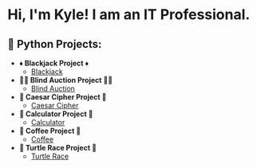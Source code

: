 <h1>Hi, I'm Kyle! I am an IT Professional.</h1>

<h2>🐍 Python Projects:</h2>

- <b>♦️ Blackjack Project ♦️</b>
  - [Blackjack](https://github.com/ksessions2022/pythontime/tree/main/blackjack_project)
- <b>🧑‍⚖️ Blind Auction Project 🧑‍⚖️</b>
  - [Blind Auction](https://github.com/ksessions2022/pythontime/tree/main/blind_auction)
- <b>🔐 Caesar Cipher Project 🔐</b>
  - [Caesar Cipher](https://github.com/ksessions2022/pythontime/tree/main/caesarcipher)
- <b>🟰 Calculator Project 🟰</b>
  - [Calculator](https://github.com/ksessions2022/pythontime/tree/main/calculator_project)
- <b>🍵 Coffee Project 🍵</b>
  - [Coffee](https://github.com/ksessions2022/pythontime/tree/main/coffee_machine)
- <b>🐢 Turtle Race Project 🐢</b>
  - [Turtle Race](https://github.com/ksessions2022/pythontime/tree/main/day_19_turtle_race)
